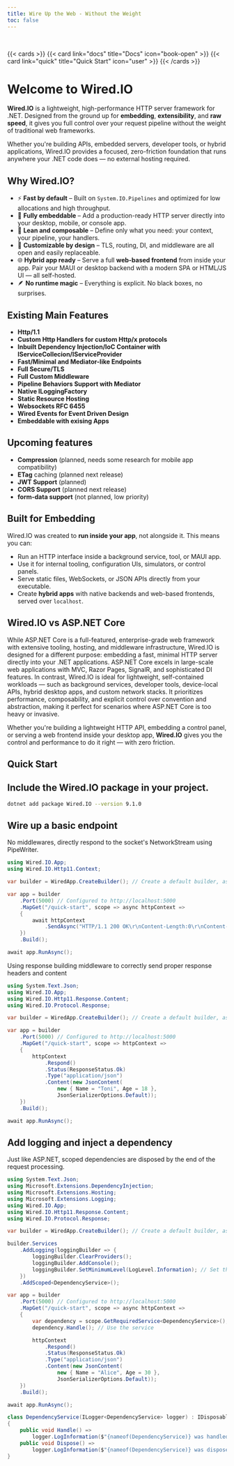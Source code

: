 ```yaml
---
title: Wire Up the Web - Without the Weight
toc: false
---
```

<br/>

{{< cards >}}
  {{< card link="docs" title="Docs" icon="book-open" >}}
  {{< card link="quick" title="Quick Start" icon="user" >}}
{{< /cards >}}

# Welcome to Wired.IO

**Wired.IO** is a lightweight, high-performance HTTP server framework for .NET. Designed from the ground up for **embedding**, **extensibility**, and **raw speed**, it gives you full control over your request pipeline without the weight of traditional web frameworks.

Whether you're building APIs, embedded servers, developer tools, or hybrid applications, Wired.IO provides a focused, zero-friction foundation that runs anywhere your .NET code does — no external hosting required.

## Why Wired.IO?

- ⚡ **Fast by default** – Built on `System.IO.Pipelines` and optimized for low allocations and high throughput.
- 🧩 **Fully embeddable** – Add a production-ready HTTP server directly into your desktop, mobile, or console app.
- 🧵 **Lean and composable** – Define only what you need: your context, your pipeline, your handlers.
- 🔧 **Customizable by design** – TLS, routing, DI, and middleware are all open and easily replaceable.
- 🌐 **Hybrid app ready** – Serve a full **web-based frontend** from inside your app. Pair your MAUI or desktop backend with a modern SPA or HTML/JS UI — all self-hosted.
- 🪶 **No runtime magic** – Everything is explicit. No black boxes, no surprises.


## Existing Main Features

 - **Http/1.1**
 - **Custom Http Handlers for custom Http/x protocols**
 - **Inbuilt Dependency Injection/IoC Container with IServiceCollecion/IServiceProvider**
 - **Fast/Minimal and Mediator-like Endpoints**
 - **Full Secure/TLS**
 - **Full Custom Middleware**
 - **Pipeline Behaviors Support with Mediator**
 - **Native ILoggingFactory**
 - **Static Resource Hosting**
 - **Websockets RFC 6455**
 - **Wired Events for Event Driven Design**
 - **Embeddable with exising Apps**

## Upcoming features

 - **Compression** (planned, needs some research for mobile app compatibility)
 - **ETag** caching (planned next release)
 - **JWT Support** (planned)
 - **CORS Support** (planned next release)
 - **form-data support** (not planned, low priority)

## Built for Embedding

Wired.IO was created to **run inside your app**, not alongside it. This means you can:
- Run an HTTP interface inside a background service, tool, or MAUI app.
- Use it for internal tooling, configuration UIs, simulators, or control panels.
- Serve static files, WebSockets, or JSON APIs directly from your executable.
- Create **hybrid apps** with native backends and web-based frontends, served over `localhost`.

## Wired.IO vs ASP.NET Core

While ASP.NET Core is a full-featured, enterprise-grade web framework with extensive tooling, hosting, and middleware infrastructure, Wired.IO is designed for a different purpose: embedding a fast, minimal HTTP server directly into your .NET applications. ASP.NET Core excels in large-scale web applications with MVC, Razor Pages, SignalR, and sophisticated DI features. In contrast, Wired.IO is ideal for lightweight, self-contained workloads — such as background services, developer tools, device-local APIs, hybrid desktop apps, and custom network stacks. It prioritizes performance, composability, and explicit control over convention and abstraction, making it perfect for scenarios where ASP.NET Core is too heavy or invasive.


Whether you're building a lightweight HTTP API, embedding a control panel, or serving a web frontend inside your desktop app, **Wired.IO** gives you the control and performance to do it right — with zero friction.

## Quick Start


## Include the Wired.IO package in your project.

```bash
dotnet add package Wired.IO --version 9.1.0
```

## Wire up a basic endpoint

No middlewares, directly respond to the socket's NetworkStream using PipeWriter.

```csharp
using Wired.IO.App;
using Wired.IO.Http11.Context;

var builder = WiredApp.CreateBuilder(); // Create a default builder, assumes HTTP/1.1

var app = builder
    .Port(5000) // Configured to http://localhost:5000
    .MapGet("/quick-start", scope => async httpContext =>
    {
        await httpContext
            .SendAsync("HTTP/1.1 200 OK\r\nContent-Length:0\r\nContent-Type: application/json\r\nConnection: keep-alive\r\n\r\n"u8.ToArray());
    })
    .Build();

await app.RunAsync();
```

Using response building middleware to correctly send proper response headers and content

```csharp
using System.Text.Json;
using Wired.IO.App;
using Wired.IO.Http11.Response.Content;
using Wired.IO.Protocol.Response;

var builder = WiredApp.CreateBuilder(); // Create a default builder, assumes HTTP/1.1

var app = builder
    .Port(5000) // Configured to http://localhost:5000
    .MapGet("/quick-start", scope => httpContext =>
    {
        httpContext
            .Respond()
            .Status(ResponseStatus.Ok)
            .Type("application/json")
            .Content(new JsonContent(
                new { Name = "Toni", Age = 18 }, 
                JsonSerializerOptions.Default));
    })
    .Build();

await app.RunAsync();
```

## Add logging and inject a dependency

Just like ASP.NET, scoped dependencies are disposed by the end of the request processing.

```csharp
using System.Text.Json;
using Microsoft.Extensions.DependencyInjection;
using Microsoft.Extensions.Hosting;
using Microsoft.Extensions.Logging;
using Wired.IO.App;
using Wired.IO.Http11.Response.Content;
using Wired.IO.Protocol.Response;

var builder = WiredApp.CreateBuilder(); // Create a default builder, assumes HTTP/1.1

builder.Services
    .AddLogging(loggingBuilder => {
        loggingBuilder.ClearProviders();
        loggingBuilder.AddConsole();
        loggingBuilder.SetMinimumLevel(LogLevel.Information); // Set the minimum log level
    })
    .AddScoped<DependencyService>();

var app = builder
    .Port(5000) // Configured to http://localhost:5000
    .MapGet("/quick-start", scope => async httpContext =>
    {
        var dependency = scope.GetRequiredService<DependencyService>();
        dependency.Handle(); // Use the service

        httpContext
            .Respond()
            .Status(ResponseStatus.Ok)
            .Type("application/json")
            .Content(new JsonContent(
                new { Name = "Alice", Age = 30 }, 
                JsonSerializerOptions.Default));
    })
    .Build();

await app.RunAsync();

class DependencyService(ILogger<DependencyService> logger) : IDisposable
{
    public void Handle() =>
        logger.LogInformation($"{nameof(DependencyService)} was handled.");
    public void Dispose() =>
        logger.LogInformation($"{nameof(DependencyService)} was disposed.");
}
```